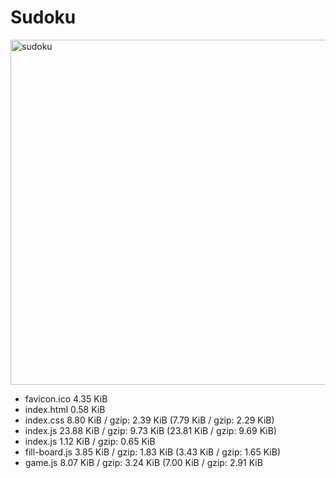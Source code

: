 # Sudoku

[<img width="552" alt="sudoku" src="https://user-images.githubusercontent.com/5166731/182145081-f05f5c3e-cf5b-4eb2-8a10-0a7590a09dec.png">](https://sudoku.sgmn.dev/)

- favicon.ico 4.35 KiB
- index.html 0.58 KiB
- index.css 8.80 KiB / gzip: 2.39 KiB (7.79 KiB / gzip: 2.29 KiB)
- index.js 23.88 KiB / gzip: 9.73 KiB (23.81 KiB / gzip: 9.69 KiB)
- index.js 1.12 KiB / gzip: 0.65 KiB
- fill-board.js 3.85 KiB / gzip: 1.83 KiB (3.43 KiB / gzip: 1.65 KiB)
- game.js 8.07 KiB / gzip: 3.24 KiB (7.00 KiB / gzip: 2.91 KiB
